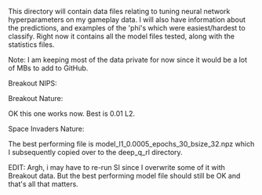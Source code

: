 This directory will contain data files relating to tuning neural network
hyperparameters on my gameplay data. I will also have information about the
predictions, and examples of the 'phi's which were easiest/hardest to classify.
Right now it contains all the model files tested, along with the statistics
files.

Note: I am keeping most of the data private for now since it would be a lot of
MBs to add to GitHub.

Breakout NIPS:

Breakout Nature:

OK this one works now. Best is 0.01 L2.

Space Invaders Nature:

The best performing file is model_l1_0.0005_epochs_30_bsize_32.npz which I
subsequently copied over to the deep_q_rl directory.

EDIT: Argh, i may have to re-run SI since I overwrite some of it with Breakout
data. But the best performing model file should still be OK and that's all that
matters.
